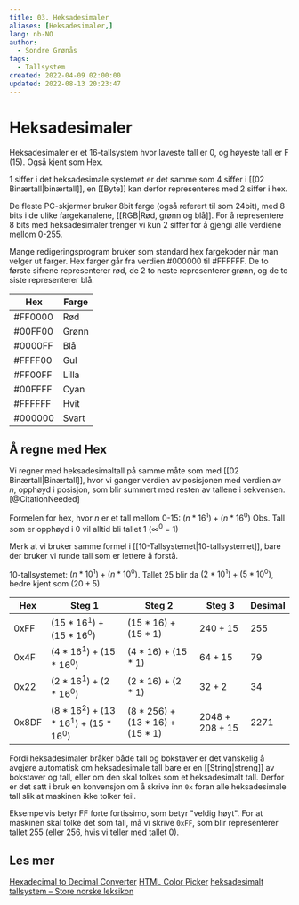 ```yaml
---
title: 03. Heksadesimaler
aliases: [Heksadesimaler,]
lang: nb-NO
author:
  - Sondre Grønås
tags:
  - Tallsystem
created: 2022-04-09 02:00:00
updated: 2022-08-13 20:23:47
---
```

# Heksadesimaler
Heksadesimaler er et 16-tallsystem hvor laveste tall er 0, og høyeste tall er F (15). Også kjent som Hex.

1 siffer i det heksadesimale systemet er det samme som 4 siffer i [[02 Binærtall|binærtall]], en [[Byte]] kan derfor representeres med 2 siffer i hex.

De fleste PC-skjermer bruker 8bit farge (også referert til som 24bit), med 8 bits i de ulike fargekanalene, [[RGB|Rød, grønn og blå]]. For å representere 8 bits med heksadesimaler trenger vi kun 2 siffer for å gjengi alle verdiene mellom 0-255.

Mange redigeringsprogram bruker som standard hex fargekoder når man velger ut farger. Hex farger går fra verdien #000000 til \#FFFFFF. De to første sifrene representerer rød, de 2 to neste representerer grønn, og de to siste representerer blå. 

| Hex      | Farge |
| -------- | ----- |
| \#FF0000 | Rød   |
| \#00FF00 | Grønn |
| \#0000FF | Blå   |
| \#FFFF00 | Gul   |
| \#FF00FF | Lilla |
| \#00FFFF | Cyan  |
| \#FFFFFF | Hvit  |
| \#000000 | Svart |

## Å regne med Hex
Vi regner med heksadesimaltall på samme måte som med [[02 Binærtall|Binærtall]], hvor vi ganger verdien av posisjonen med verdien av $n$, opphøyd i posisjon, som blir summert med resten av tallene i sekvensen.[@CitationNeeded]

Formelen for hex, hvor $n$ er et tall mellom 0-15: $(n * 16^1) + (n * 16^0)$
Obs. Tall som er opphøyd i 0 vil alltid bli tallet 1 ($∞^0$ = 1)

Merk at vi bruker samme formel i [[10-Tallsystemet|10-tallsystemet]], bare der bruker vi runde tall som er lettere å forstå.

10-tallsystemet: $(n * 10^1) + (n * 10^0)$. 
Tallet 25 blir da $(2 * 10^1) + (5 * 10^0)$, bedre kjent som $(20 + 5)$


| Hex   | Steg 1                         | Steg 2                   | Steg 3        | Desimal |
| ----- | ------------------------------ | ------------------------ | ------------- | ------- |
| 0xFF  | $(15*16^1)+(15*16^0)$          | $(15*16)+(15*1)$         | $240+15$      | 255     |
| 0x4F  | $(4*16^1)+(15*16^0)$           | $(4*16)+(15*1)$          | $64+15$       | 79      |
| 0x22  | $(2*16^1)+(2*16^0)$            | $(2*16)+(2*1)$           | $32+2$        | 34      |
| 0x8DF | $(8*16^2)+(13*16^1)+(15*16^0)$ | $(8*256)+(13*16)+(15*1)$ | $2048+208+15$ | 2271    |


Fordi heksadesimaler bråker både tall og bokstaver er det vanskelig å avgjøre automatisk om heksadesimale tall bare er en [[String|streng]] av bokstaver og tall, eller om den skal tolkes som et heksadesimalt tall. Derfor er det satt i bruk en konvensjon om å skrive inn `0x` foran alle heksadesimale tall slik at maskinen ikke tolker feil.

Eksempelvis betyr FF forte fortissimo, som betyr "veldig høyt". For at maskinen skal tolke det som tall, må vi skrive `0xFF`, som blir representerer tallet 255 (eller 256, hvis vi teller med tallet 0).

## Les mer
[Hexadecimal to Decimal Converter](https://www.rapidtables.com/convert/number/hex-to-decimal.html)
[HTML Color Picker](https://www.w3schools.com/colors/colors_picker.asp)
[heksadesimalt tallsystem – Store norske leksikon](https://snl.no/heksadesimalt_tallsystem)
